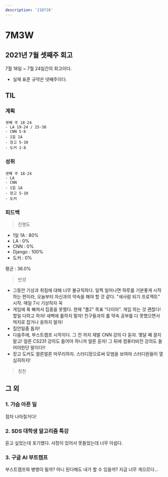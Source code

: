 ```yaml
---
description: '210726'
---
```


# 7M3W

## 2021년 7월 셋째주 회고

7월 18일 ~ 7월 24일간의 회고이다.

* 실제 표준 규약은 넷째주이다.

## TIL

### 계획

```text
셋째 주 18-24
- LA 19-24 / 25-30 
- CNN 5-8
- 1일 1A
- 장고 5-10
- 도커 2-8
```

### 성취

```text
셋째 주 18-24
- LA
- CNN 
- 1일 1A
- 장고 5-10
- 도커
```

### 피드백

> 진행도

* 1일 1A : 80%
* LA : 0%
* CNN : 0%
* Django : 100%
* 도커 : 0%

평균 : 36.0%

> 반성

* 그동안 기상과 취침에 대해 너무 불규칙하다. 일찍 일어나면 하루를 기분좋게 시작하는 편이라, 오늘부터 자신과의 약속을 해야 할 것 같다. "새사람 되기 프로젝트" 시작. 매일 7시 기상하자 꼭
* 게임에 푹 빠져서 집중을 못했다. 현재 "플2" 목표 "다이아". 게임 하는 것 괜찮다! 할일 다하고 하자! 새벽에 롤하지 말자! 친구들과의 롤 약속 공부를 다 못했으면서 억지로 잡거나 응하지 말자!
* 집안일좀 돕자!
* 다음주에, 부스트캠프 시작이다. 그 전 까지 제발 CNN 강의 다 듣자. 몇달 째 끌지말고! 얼른 CS231 강의도 들어야 하니까 얼른 듣자! 그 뒤에 컴퓨터비전 강의도 들어야한단 말이다!!
* 장고 도커도 얼른얼른 마무리하자. 스터디장으로써 모범을 보여야 스터디원들이 열심히하지!

> 칭찬

## 그 외

### 1. 가슴 아픈 일

점차 나아질거다!

### 2. SDS 대학생 알고리즘 특강

듣고 싶었는데 포기했다. 사정이 있어서 못들었는데 너무 아쉽다.

### 3. 구글 AI 부트캠프

부스트캠프와 병행이 될까? 아니 된다해도 내가 할 수 있을까? 지금 너무 게으르다...



